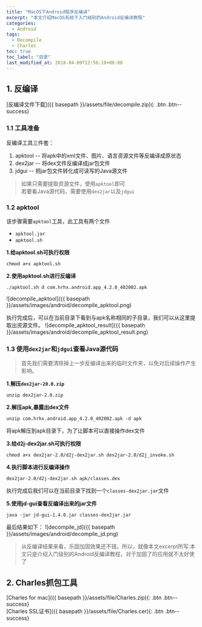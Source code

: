 ```yaml
---
title: "MacOS下Android程序反编译"
excerpt: "本文介绍MacOS系统下入门级别的Android反编译教程"
categories:
  - Android
tags:
  - Decompile
  - Charles
toc: true
toc_label: "目录"
last_modified_at: 2018-04-09T12:56:10+08:00
---
```


## 1. 反编译

[反编译文件下载]({{ basepath }}/assets/file/decompile.zip){: .btn .btn--success}

### 1.1 工具准备
反编译工具三件套：
1. apktool -- 将apk中的xml文件、图片、语言资源文件等反编译成原状态
2. dex2jar -- 将dex文件反编译成jar包文件
3. jdgui -- 把jar包文件转化成可读写的Java源文件

> 如果只需要提取资源文件，使用`apktool`即可  
> 若要看Java源代码，需要使用`dex2jar`以及`jdgui`

### 1.2 apktool
该步骤需要`apktool`工具，此工具有两个文件
- `apktool.jar`
- `apktool.sh`

**1.给apktool.sh可执行权限**

```shell
chmod a+x apktool.sh
```

**2.使用apktool.sh进行反编译**

```shell
./apktool.sh d com.hrhx.android.app_4.2.0_402002.apk
```

![decompile_apktool]({{ basepath }}/assets/images/android/decompile_apktool.png)

执行完成后，可以在当前目录下看到与apk名称相同的子目录，我们可以从这里提取出资源文件。
![decompile_apktool_result]({{ basepath }}/assets/images/android/decompile_apktool_result.png)

### 1.3 使用`dex2jar`和`jdgui`查看Java源代码
> 首先我们需要清除掉上一步反编译出来的临时文件夹，以免对后续操作产生影响。

**1.解压`dex2jar-20.0.zip`**
```shell
unzip dex2jar-2.0.zip
```

**2.解压apk,暴露出dex文件**
```shell
unzip com.hrhx.android.app_4.2.0_402002.apk -d apk
```
将apk解压到apk目录下，为了让脚本可以直接操作dex文件

**3.给d2j-dex2jar.sh可执行权限**
```shell
chmod a+x dex2jar-2.0/d2j-dex2jar.sh dex2jar-2.0/d2j_invoke.sh
```

**4.执行脚本进行反编译操作**
```shell
dex2jar-2.0/d2j-dex2jar.sh apk/classes.dex
```
执行完成后我们可以在当前目录下找到一个`classes-dex2jar.jar`文件

**5.使用jd-gui查看反编译出来的jar文件**
```shell
java -jar jd-gui-1.4.0.jar classes-dex2jar.jar
```

最后结果如下：
![decompile_jd]({{ basepath }}/assets/images/android/decompile_jd.png)

> 从反编译结果来看，乐固加固效果还不错。所以，就像本文excerpt所写:本文只是介绍入门级别的Android反编译教程，对于加固了的应用就不太好使了

## 2. Charles抓包工具

[Charles for mac]({{ basepath }}/assets/file/Charles.zip){: .btn .btn--success}  
[Charles SSL证书]({{ basepath }}/assets/file/Charles.cer){: .btn .btn--success}
